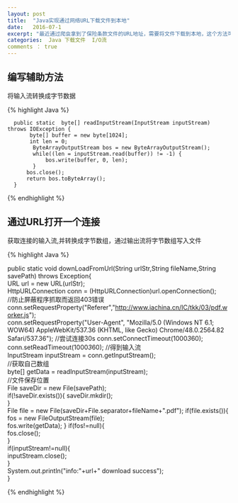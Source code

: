 ```yaml
---
layout: post
title:  "Java实现通过网络URL下载文件到本地"
date:   2016-07-1
excerpt: "最近通过爬虫拿到了保险条款文件的URL地址，需要将文件下载到本地，这个方法可以派上用场"
categories:  Java 下载文件  I/O流
comments ： true
---
```


## 编写辅助方法

将输入流转换成字节数据

{% highlight Java %}
	
	  public static  byte[] readInputStream(InputStream inputStream) throws IOException {    
	       byte[] buffer = new byte[1024];    
	       int len = 0;    
	        ByteArrayOutputStream bos = new ByteArrayOutputStream();    
	        while((len = inputStream.read(buffer)) != -1) {    
	            bos.write(buffer, 0, len);    
	        }    
	      bos.close();    
	      return bos.toByteArray();    
	  }  
	  
{% endhighlight %}

## 通过URL打开一个连接

获取连接的输入流,并转换成字节数组，通过输出流将字节数组写入文件

{% highlight Java %}

public static void  downLoadFromUrl(String urlStr,String fileName,String savePath) throws Exception{  
        URL url = new URL(urlStr);    
        HttpURLConnection conn = (HttpURLConnection)url.openConnection();    
        //防止屏蔽程序抓取而返回403错误  
        conn.setRequestProperty("Referer","http://www.iachina.cn/IC/tkk/03/pdf.worker.js");  
        conn.setRequestProperty("User-Agent", "Mozilla/5.0 (Windows NT 6.1; WOW64) AppleWebKit/537.36 (KHTML, like Gecko) Chrome/48.0.2564.82 Safari/537.36"); 
        //尝试连接30s
		conn.setConnectTimeout(1000*3*60);
		conn.setReadTimeout(1000*3*60);
        //得到输入流  
        InputStream inputStream = conn.getInputStream();    
        //获取自己数组  
        byte[] getData = readInputStream(inputStream);      
        //文件保存位置  
        File saveDir = new File(savePath);  
        if(!saveDir.exists()){
            saveDir.mkdir();  
        }  
        File file = new File(saveDir+File.separator+fileName+".pdf"); 
        if(file.exists()){
            fos = new FileOutputStream(file);       
            fos.write(getData);
        }
        if(fos!=null){  
            fos.close();    
        }  
        if(inputStream!=null){  
            inputStream.close();  
        }  
        System.out.println("info:"+url+" download success");   
    } 
    
{% endhighlight %}